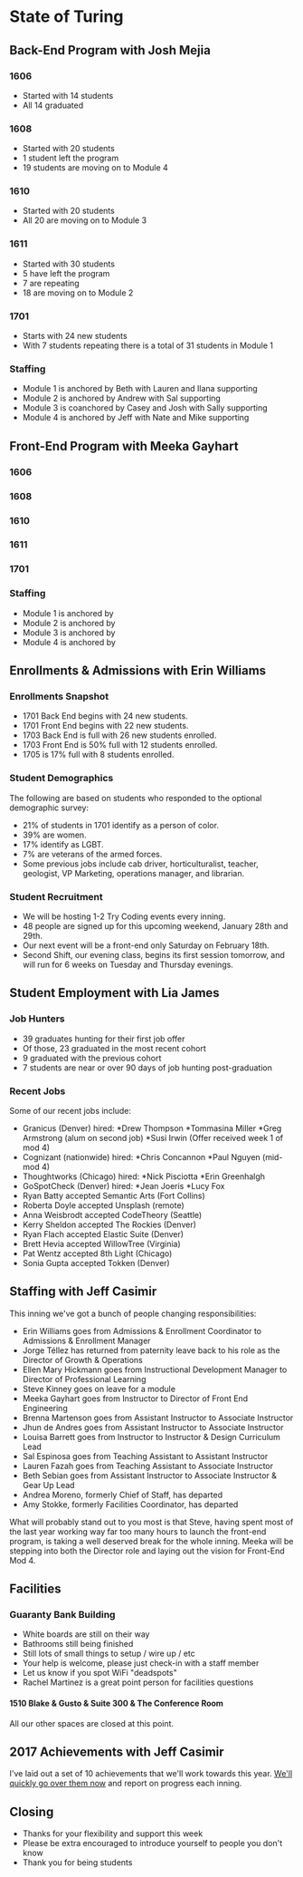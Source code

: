 # State of Turing

## Back-End Program with Josh Mejia

### 1606

* Started with 14 students
* All 14 graduated

### 1608

* Started with 20 students
* 1 student left the program
* 19 students are moving on to Module 4

### 1610

* Started with 20 students
* All 20 are moving on to Module 3

### 1611

* Started with 30 students
* 5 have left the program
* 7 are repeating
* 18 are moving on to Module 2

### 1701

* Starts with 24 new students
* With 7 students repeating there is a total of 31 students in Module 1

### Staffing

- Module 1 is anchored by Beth with Lauren and Ilana supporting
- Module 2 is anchored by Andrew with Sal supporting
- Module 3 is coanchored by Casey and Josh with Sally supporting
- Module 4 is anchored by Jeff with Nate and Mike supporting

## Front-End Program with Meeka Gayhart

### 1606

### 1608

### 1610

### 1611

### 1701


### Staffing

- Module 1 is anchored by
- Module 2 is anchored by
- Module 3 is anchored by
- Module 4 is anchored by

## Enrollments & Admissions with Erin Williams

### Enrollments Snapshot

- 1701 Back End begins with 24 new students.
- 1701 Front End begins with 22 new students.
- 1703 Back End is full with 26 new students enrolled.
- 1703 Front End is 50% full with 12 students enrolled.
- 1705 is 17% full with 8 students enrolled. 

### Student Demographics

The following are based on students who responded to the optional demographic survey:

- 21% of students in 1701 identify as a person of color. 
- 39% are women.
- 17% identify as LGBT.
- 7% are veterans of the armed forces.
- Some previous jobs include cab driver, horticulturalist, teacher, geologist, VP Marketing, operations manager, and librarian.

### Student Recruitment

- We will be hosting 1-2 Try Coding events every inning.
- 48 people are signed up for this upcoming weekend, January 28th and 29th. 
- Our next event will be a front-end only Saturday on February 18th. 
- Second Shift, our evening class, begins its first session tomorrow, and will run for 6 weeks on Tuesday and Thursday evenings. 

## Student Employment with Lia James

### Job Hunters
* 39 graduates hunting for their first job offer
* Of those, 23 graduated in the most recent cohort
* 9 graduated with the previous cohort
* 7 students are near or over 90 days of job hunting post-graduation

### Recent Jobs

Some of our recent jobs include:
* Granicus (Denver) hired: 
  *Drew Thompson
  *Tommasina Miller
  *Greg Armstrong (alum on second job)
  *Susi Irwin (Offer received week 1 of mod 4)
* Cognizant (nationwide) hired:
  *Chris Concannon
  *Paul Nguyen (mid-mod 4)
* Thoughtworks (Chicago) hired:
  *Nick Pisciotta
  *Erin Greenhalgh
* GoSpotCheck (Denver) hired:
  *Jean Joeris
  *Lucy Fox
* Ryan Batty accepted Semantic Arts (Fort Collins)
* Roberta Doyle accepted Unsplash (remote)
* Anna Weisbrodt accepted CodeTheory (Seattle)
* Kerry Sheldon accepted The Rockies (Denver)
* Ryan Flach accepted Elastic Suite (Denver)
* Brett Hevia accepted WillowTree (Virginia)
* Pat Wentz accepted 8th Light (Chicago)
* Sonia Gupta accepted Tokken (Denver)


## Staffing with Jeff Casimir

This inning we've got a bunch of people changing responsibilities:

* Erin Williams goes from Admissions & Enrollment Coordinator to Admissions & Enrollment Manager
* Jorge Téllez has returned from paternity leave back to his role as the Director of Growth & Operations
* Ellen Mary Hickmann goes from Instructional Development Manager to Director of Professional Learning
* Steve Kinney goes on leave for a module
* Meeka Gayhart goes from Instructor to Director of Front End Engineering
* Brenna Martenson goes from Assistant Instructor to Associate Instructor
* Jhun de Andres goes from Assistant Instructor to Associate Instructor
* Louisa Barrett goes from Instructor to Instructor & Design Curriculum Lead
* Sal Espinosa goes from Teaching Assistant to Assistant Instructor
* Lauren Fazah goes from Teaching Assistant to Associate Instructor
* Beth Sebian goes from Assistant Instructor to Associate Instructor & Gear Up Lead
* Andrea Moreno, formerly Chief of Staff, has departed
* Amy Stokke, formerly Facilities Coordinator, has departed

What will probably stand out to you most is that Steve, having spent most of the last year working way far too many hours to launch the front-end program, is taking a well deserved break for the whole inning. Meeka will be stepping into both the Director role and laying out the vision for Front-End Mod 4.

## Facilities

### Guaranty Bank Building

* White boards are still on their way
* Bathrooms still being finished
* Still lots of small things to setup / wire up / etc
* Your help is welcome, please just check-in with a staff member
* Let us know if you spot WiFi "deadspots"
* Rachel Martinez is a great point person for facilities questions

#### 1510 Blake & Gusto & Suite 300 & The Conference Room

All our other spaces are closed at this point.

## 2017 Achievements with Jeff Casimir

I've laid out a set of 10 achievements that we'll work towards this year. [We'll quickly go over them now](https://github.com/turingschool/outcomes/blob/master/achievements/2017-year-end.markdown) and report on progress each inning.

## Closing

* Thanks for your flexibility and support this week
* Please be extra encouraged to introduce yourself to people you don't know
* Thank you for being students
